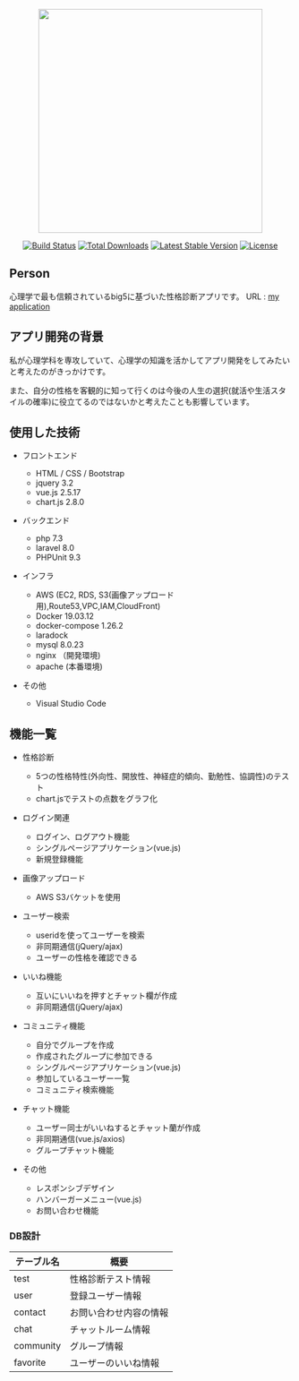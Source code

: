 <p align="center"><a href="https://laravel.com" target="_blank"><img src="https://raw.githubusercontent.com/laravel/art/master/logo-lockup/5%20SVG/2%20CMYK/1%20Full%20Color/laravel-logolockup-cmyk-red.svg" width="400"></a></p>

<p align="center">
<a href="https://travis-ci.org/laravel/framework"><img src="https://travis-ci.org/laravel/framework.svg" alt="Build Status"></a>
<a href="https://packagist.org/packages/laravel/framework"><img src="https://poser.pugx.org/laravel/framework/d/total.svg" alt="Total Downloads"></a>
<a href="https://packagist.org/packages/laravel/framework"><img src="https://poser.pugx.org/laravel/framework/v/stable.svg" alt="Latest Stable Version"></a>
<a href="https://packagist.org/packages/laravel/framework"><img src="https://poser.pugx.org/laravel/framework/license.svg" alt="License"></a>
</p>

## Person

心理学で最も信頼されているbig5に基づいた性格診断アプリです。
URL : <a href="https://http://www.awspersonalityapp.com/">my application</a>

## アプリ開発の背景
私が心理学科を専攻していて、心理学の知識を活かしてアプリ開発をしてみたいと考えたのがきっかけです。

また、自分の性格を客観的に知って行くのは今後の人生の選択(就活や生活スタイルの確率)に役立てるのではないかと考えたことも影響しています。

## 使用した技術
-  フロントエンド
    - HTML / CSS / Bootstrap
    - jquery 3.2
    - vue.js 2.5.17
    - chart.js 2.8.0

- バックエンド
     - php 7.3
     - laravel 8.0
     - PHPUnit 9.3

- インフラ
    - AWS (EC2, RDS, S3(画像アップロード用),Route53,VPC,IAM,CloudFront)
    - Docker 19.03.12 
    - docker-compose 1.26.2
    - laradock
    - mysql 8.0.23
    - nginx （開発環境)
    - apache (本番環境)

- その他
    - Visual Studio Code 

## 機能一覧
- 性格診断
    - 5つの性格特性(外向性、開放性、神経症的傾向、勤勉性、協調性)のテスト
    - chart.jsでテストの点数をグラフ化

- ログイン関連
    - ログイン、ログアウト機能
    - シングルページアプリケーション(vue.js)
    - 新規登録機能

- 画像アップロード
    - AWS S3バケットを使用

- ユーザー検索
    - useridを使ってユーザーを検索
    - 非同期通信(jQuery/ajax)
    - ユーザーの性格を確認できる

- いいね機能
    - 互いにいいねを押すとチャット欄が作成
    - 非同期通信(jQuery/ajax)

- コミュニティ機能
    - 自分でグループを作成
    - 作成されたグループに参加できる
    - シングルページアプリケーション(vue.js)
    - 参加しているユーザー一覧
    - コミュニティ検索機能

- チャット機能
    - ユーザー同士がいいねするとチャット蘭が作成
    - 非同期通信(vue.js/axios)
    - グループチャット機能

- その他
    - レスポンシブデザイン
    - ハンバーガーメニュー(vue.js)
    - お問い合わせ機能

### DB設計
|テーブル名|概要|
|------------|-------------------------|
|test|性格診断テスト情報|
|user|登録ユーザー情報|
|contact|お問い合わせ内容の情報|
|chat|チャットルーム情報|
|community|グループ情報|
|favorite|ユーザーのいいね情報|
